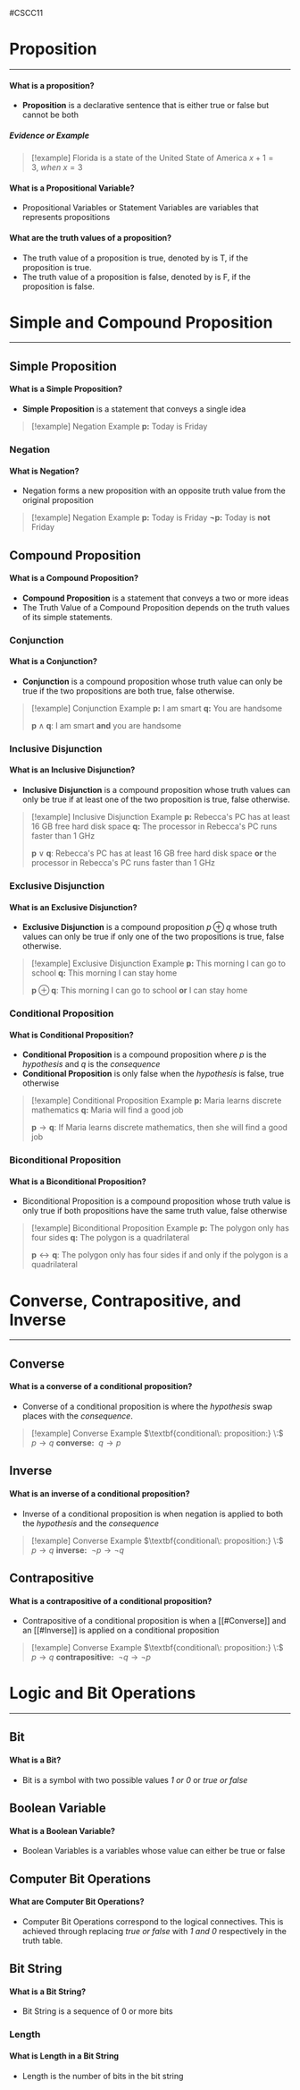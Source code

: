 #CSCC11 
# Proposition
---
#### What is a proposition?
- **Proposition** is a declarative sentence that is either true or false but cannot be both
##### Evidence or Example
> [!example]
> Florida is a state of the United State of America 
> $x + 1 = 3,\: when\: x = 3$

#### What is a Propositional Variable?
- Propositional Variables or Statement Variables are variables that represents propositions

#### What are the truth values of a proposition?
- The truth value of a proposition is true, denoted by is T, if the proposition is true.
- The truth value of a proposition is false, denoted by is F, if the proposition is false.

# Simple and Compound Proposition
---
## Simple Proposition
#### What is a **Simple Proposition?**
- **Simple Proposition** is a statement that conveys a single idea

> [!example] Negation Example
> $\textbf{p:}$ Today is Friday
### Negation
#### What is Negation?
- Negation forms a new proposition with an opposite truth value from the original proposition

> [!example] Negation Example
> $\textbf{p:}$ Today is Friday
> $\pmb{\neg} \textbf{p:}$ Today is **not** Friday

## Compound Proposition
#### What is a **Compound Proposition?**
- **Compound Proposition** is a statement that conveys a two or more ideas
- The Truth Value of a Compound Proposition depends on the truth values of its simple statements.
### Conjunction
#### What is a **Conjunction?**
- **Conjunction** is a compound proposition whose truth value can only be true if the two propositions are both true, false otherwise.

> [!example] Conjunction Example
> $\textbf{p:}$ I am smart
> $\textbf{q:}$ You are handsome
> 
> $\textbf{p} \land \textbf{q}:$ I am smart **and** you are handsome

### Inclusive Disjunction
#### What is an **Inclusive Disjunction?**
- **Inclusive Disjunction** is a compound proposition whose truth values can only be true if at least one of the two proposition is true, false otherwise.

> [!example] Inclusive Disjunction Example
> $\textbf{p:}$ Rebecca's PC has at least 16 GB free hard disk space
> $\textbf{q:}$ The processor in Rebecca's PC runs faster than 1 GHz
> 
> $\textbf{p} \lor \textbf{q}:$ Rebecca's PC has at least 16 GB free hard disk space **or** the processor in Rebecca's PC runs faster than 1 GHz

### Exclusive Disjunction
#### What is an **Exclusive Disjunction?**
- **Exclusive Disjunction** is a compound proposition $p \oplus q$ whose truth values can only be true if only one of the two propositions is true, false otherwise.

> [!example] Exclusive Disjunction Example
> $\textbf{p:}$ This morning I can go to school
> $\textbf{q:}$ This morning I can stay home
> 
> $\textbf{p} \oplus \textbf{q}:$ This morning I can go to school **or** I can stay home

### Conditional Proposition
#### What is Conditional Proposition?
- **Conditional Proposition** is a compound proposition where $p$ is the *hypothesis* and $q$ is the *consequence* 
- **Conditional Proposition** is only false when the $hypothesis$ is false, true otherwise

> [!example] Conditional Proposition Example
> $\textbf{p:}$ Maria learns discrete mathematics
> $\textbf{q:}$ Maria will find a good job
> 
> $\textbf{p} \rightarrow \textbf{q}:$ If Maria learns discrete mathematics, then she will find a good job

### Biconditional Proposition
#### What is a Biconditional Proposition?
- Biconditional Proposition is a compound proposition whose truth value is only true if both propositions have the same truth value, false otherwise 

> [!example] Biconditional Proposition Example
> $\textbf{p:}$ The polygon only has four sides
> $\textbf{q:}$ The polygon is a quadrilateral
> 
> $\textbf{p} \leftrightarrow \textbf{q}:$ The polygon only has four sides if and only if the polygon is a quadrilateral

# Converse, Contrapositive, and Inverse
---
## Converse
#### What is a converse of a conditional proposition?
- Converse of a conditional proposition is where the *hypothesis* swap places with the *consequence*.

> [!example] Converse Example
> $\textbf{conditional\: proposition:} \:$ $p \rightarrow q$
> $\textbf{converse:} \:$ $q \rightarrow p$
## Inverse
#### What is an inverse of a conditional proposition?
- Inverse of a conditional proposition is when negation is applied to both the *hypothesis* and the *consequence*

> [!example] Converse Example
> $\textbf{conditional\: proposition:} \:$ $p \rightarrow q$
> $\textbf{inverse:} \:$ $\neg p \rightarrow \neg q$
## Contrapositive
#### What is a contrapositive of a conditional proposition?
- Contrapositive of a conditional proposition is when a [[#Converse]] and an [[#Inverse]] is applied on a conditional proposition

> [!example] Converse Example
> $\textbf{conditional\: proposition:} \:$ $p \rightarrow q$
> $\textbf{contrapositive:} \:$ $\neg q \rightarrow \neg p$

# Logic and Bit Operations
---
## Bit
#### What is a Bit?
- Bit is a symbol with two possible values *1 or 0* or *true or false*
## Boolean Variable
#### What is a Boolean Variable?
- Boolean Variables is a variables whose value can either be true or false
## Computer Bit Operations
#### What are Computer Bit Operations?
- Computer Bit Operations correspond to the logical connectives. This is achieved through replacing *true or false* with *1 and 0* respectively in the truth table.
## Bit String
#### What is a Bit String?
- Bit String is a sequence of 0 or more bits
### Length
#### What is Length in a Bit String
- Length is the number of bits in the bit string

